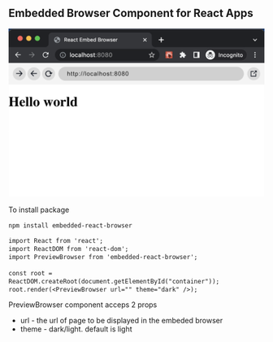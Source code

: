 ## Embedded Browser Component for React Apps

![embedded-browser-react](https://github.com/m-sakthi/embedded-browser-react/blob/master/src/screenshot.png?raw=true)

To install package

```
npm install embedded-react-browser
```

```
import React from 'react';
import ReactDOM from 'react-dom';
import PreviewBrowser from 'embedded-react-browser';

const root = ReactDOM.createRoot(document.getElementById("container"));
root.render(<PreviewBrowser url="" theme="dark" />);
```

PreviewBrowser component acceps 2 props 

* url - the url of page to be displayed in the embeded browser
* theme - dark/light. default is light 


